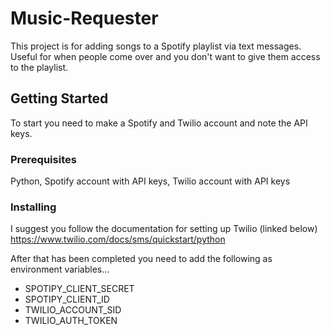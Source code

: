 # Music-Requester
This project is for adding songs to a Spotify playlist via text messages. Useful for when people come over and you don't want to give them access to the playlist.
## Getting Started
To start you need to make a Spotify and Twilio account and note the API keys.

### Prerequisites

Python, Spotify account with API keys, Twilio account with API keys

### Installing

I suggest you follow the documentation for setting up Twilio (linked below)
https://www.twilio.com/docs/sms/quickstart/python

After that has been completed you need to add the following as environment variables...
- SPOTIPY_CLIENT_SECRET
- SPOTIPY_CLIENT_ID
- TWILIO_ACCOUNT_SID
- TWILIO_AUTH_TOKEN
